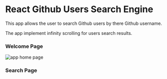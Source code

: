 # React Github Users Search Engine
This app allows the user to search Github users by there Github username.  

The app implement infinity scrolling for users search results.  

### Welcome Page

![app home page](https://user-images.githubusercontent.com/57434735/104339245-0e1bdc80-5500-11eb-8043-9349863e9cca.PNG)

### Search Page
